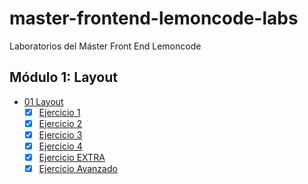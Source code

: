 # master-frontend-lemoncode-labs

Laboratorios del Máster Front End Lemoncode

## Módulo 1: Layout

- [01 Layout](./01-layout/)
  - [x] [Ejercicio 1](./01-layout/ejercicio-01/)
  - [x] [Ejercicio 2](./01-layout/ejercicio-02/)
  - [x] [Ejercicio 3](./01-layout/ejercicio-03/)
  - [x] [Ejercicio 4](./01-layout/ejercicio-04/)
  - [x] [Ejercicio EXTRA](./01-layout/ejercicio-extra/)
  - [x] [Ejercicio Avanzado](./01-layout/ejercicio-avanzado/)